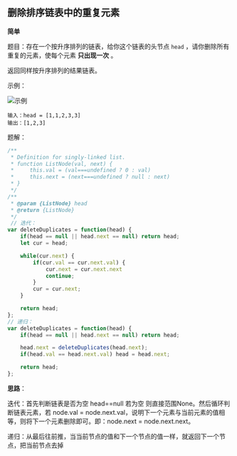 ## 删除排序链表中的重复元素

**简单**

题目：存在一个按升序排列的链表，给你这个链表的头节点 `head` ，请你删除所有重复的元素，使每个元素 **只出现一次** 。

返回同样按升序排列的结果链表。

示例：

![示例](D:\study\算法\Just_GLA\assets\images\list2.jpg)

```
输入：head = [1,1,2,3,3]
输出：[1,2,3]
```

题解：

```javascript
/**
 * Definition for singly-linked list.
 * function ListNode(val, next) {
 *     this.val = (val===undefined ? 0 : val)
 *     this.next = (next===undefined ? null : next)
 * }
 */
/**
 * @param {ListNode} head
 * @return {ListNode}
 */
 // 迭代：
var deleteDuplicates = function(head) {
    if(head == null || head.next == null) return head;
    let cur = head;

    while(cur.next) {
        if(cur.val == cur.next.val) {
            cur.next = cur.next.next
            continue;
        }
        cur = cur.next;
    }

    return head;
};
// 递归：
var deleteDuplicates = function(head) {
    if(head == null || head.next == null) return head;

    head.next = deleteDuplicates(head.next);
    if(head.val == head.next.val) head = head.next;

    return head;
};
```

**思路**：

迭代：首先判断链表是否为空 head==null 若为空 则直接范围None。然后循环判断链表元素，若 node.val = node.next.val，说明下一个元素与当前元素的值相等，则将下一个元素删除即可。即：node.next = node.next.next。

递归：从最后往前推，当当前节点的值和下一个节点的值一样，就返回下一个节点，把当前节点去掉